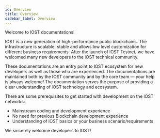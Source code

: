```yaml
---
id: Overview
title: Overview
sidebar_label: Overview
---
```


Welcome to IOST documentations!

IOST is a new generation of high-performance public blockchains. The infrastructure is scalable, stable and allows low level customization for different business requirements. After the launch of IOST Testnet, we have welcomed many new developers to the IOST technical community.

These documentations are an entry point to IOST ecosystem for new developers as well as those who are experienced. The documentations are maintained both by the IOST community and by the core team — your help is always welcome! The documentation serves the purpose of providing a clear understanding of IOST technology and ecosystem.

There are some prerequisites to get started with development on the IOST networks:

* Mainstream coding and development experience
* No need for previous Blockchain development experience
* Understanding of IOST basics or your business scenario/requirements

We sincerely welcome developers to IOST!
